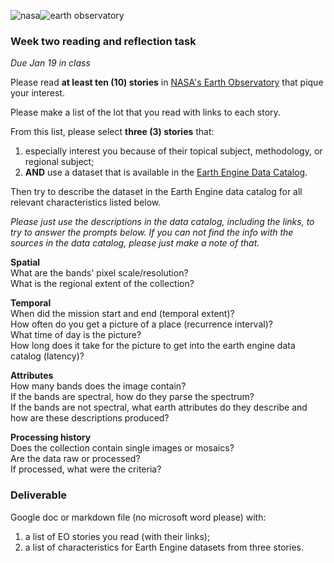 ![nasa](https://earthobservatory.nasa.gov/img/logo-meatball2-2x.png)![earth observatory](https://earthobservatory.nasa.gov/img/logoWhite.png)


### Week two reading and reflection task   

_Due Jan 19 in class_

Please read __at least ten (10) stories__ in [NASA's Earth Observatory](https://earthobservatory.nasa.gov/) that pique your interest.   

Please make a list of the lot that you read with links to each story.   

From this list, please select __three (3) stories__ that:  

1. especially interest you because of their topical subject, methodology, or regional subject;
2. __AND__ use a dataset that is available in the [Earth Engine Data Catalog](https://developers.google.com/earth-engine/datasets).

Then try to describe the dataset in the Earth Engine data catalog for all relevant characteristics listed below.  

_Please just use the descriptions in the data catalog, including the links, to try to answer the prompts below. If you can not find the info with the sources in the data catalog, please just make a note of that._  

__Spatial__  
What are the bands' pixel scale/resolution?  
What is the regional extent of the collection?  

__Temporal__  
When did the mission start and end (temporal extent)?  
How often do you get a picture of a place (recurrence interval)?  
What time of day is the picture?  
How long does it take for the picture to get into the earth engine data catalog (latency)?  

__Attributes__  
How many bands does the image contain?  
If the bands are spectral, how do they parse the spectrum?  
If the bands are not spectral, what earth attributes do they describe and how are these descriptions produced?    

__Processing history__  
Does the collection contain single images or mosaics?  
Are the data raw or processed?  
If processed, what were the criteria?  

### Deliverable  

Google doc or markdown file (no microsoft word please) with:

1. a list of EO stories you read (with their links);
2. a list of characteristics for Earth Engine datasets from three stories.  
